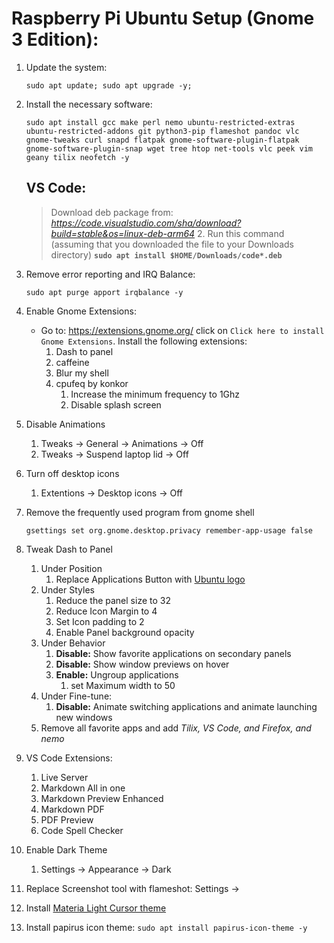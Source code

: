 # Raspberry Pi Ubuntu Setup **(Gnome 3 Edition)**:

1. Update the system: 

    `sudo apt update; sudo apt upgrade -y;`

2. Install the necessary software:

    `sudo apt install gcc make perl nemo ubuntu-restricted-extras ubuntu-restricted-addons git python3-pip flameshot pandoc vlc gnome-tweaks curl snapd flatpak gnome-software-plugin-flatpak gnome-software-plugin-snap wget tree htop net-tools vlc peek vim geany tilix neofetch -y`

    ## VS Code:
    >Download deb package from: *https://code.visualstudio.com/sha/download?build=stable&os=linux-deb-arm64*
    >2. Run this command (assuming that you downloaded the file to your Downloads directory) 
    >**`sudo apt install $HOME/Downloads/code*.deb`**

3. Remove error reporting and IRQ Balance:

    `sudo apt purge apport irqbalance -y`

4. Enable Gnome Extensions:
   * Go to: https://extensions.gnome.org/ click on `Click here to install Gnome Extensions`. Install the following extensions:
     1. Dash to panel 
     2. caffeine
     3. Blur my shell
     4. cpufeq by konkor
        1. Increase the minimum frequency to 1Ghz
        2. Disable splash screen

5. Disable Animations
   1. Tweaks -> General -> Animations -> Off
   2. Tweaks -> Suspend laptop lid -> Off

6. Turn off desktop icons
   1. Extentions -> Desktop icons -> Off

7. Remove the frequently used program from gnome shell
   
   `gsettings set org.gnome.desktop.privacy remember-app-usage false`

8. Tweak Dash to Panel
   1. Under Position
      1. Replace Applications Button with [Ubuntu logo](https://assets.ubuntu.com/v1/29985a98-ubuntu-logo32.png)
   2. Under Styles
      1. Reduce the panel size to 32
      2. Reduce Icon Margin to 4
      3. Set Icon padding to 2
      4. Enable Panel background opacity
   3. Under Behavior
      1. **Disable:** Show favorite applications on secondary panels
      2. **Disable:** Show window previews on hover
      3. **Enable:** Ungroup applications
         1. set Maximum width to 50
   4. Under Fine-tune:
      1. **Disable:** Animate switching applications and animate launching new windows
   5. Remove all favorite apps and add *Tilix, VS Code, and Firefox, and nemo*
   
9. VS Code Extensions:
   1.  Live Server
   2.  Markdown All in one
   3.  Markdown Preview Enhanced
   4.  Markdown PDF
   5.  PDF Preview
   6.  Code Spell Checker

10. Enable Dark Theme
    1.  Settings -> Appearance -> Dark 

11. Replace Screenshot tool with flameshot:
   Settings -> 
13. Install [Materia Light Cursor theme](https://www.gnome-look.org/p/1346778/)

14. Install papirus icon theme:
    `sudo apt install papirus-icon-theme -y`
